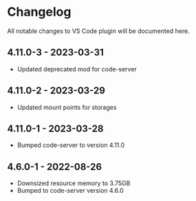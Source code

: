 # Changelog
All notable changes to VS Code plugin will be documented here.

## 4.11.0-3 - 2023-03-31
- Updated deprecated mod for code-server

## 4.11.0-2 - 2023-03-29
- Updated mount points for storages

## 4.11.0-1 - 2023-03-28
- Bumped code-server to version 4.11.0

## 4.6.0-1 - 2022-08-26
- Downsized resource memory to 3.75GB
- Bumped to code-server version 4.6.0
